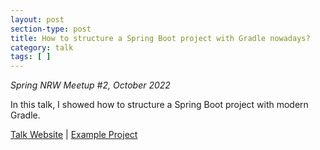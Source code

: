```yaml
---
layout: post
section-type: post
title: How to structure a Spring Boot project with Gradle nowadays?
category: talk
tags: [ ]
---
```


_Spring NRW Meetup #2, October 2022_

In this talk, I showed how to structure a Spring Boot project with modern Gradle.

<a href="https://www.linkedin.com/events/springnrwmeetup-26967817504924565505">Talk Website</a>
|
<a href="https://github.com/jjohannes/gradle-project-setup-howto/tree/spring-boot">Example Project</a>
